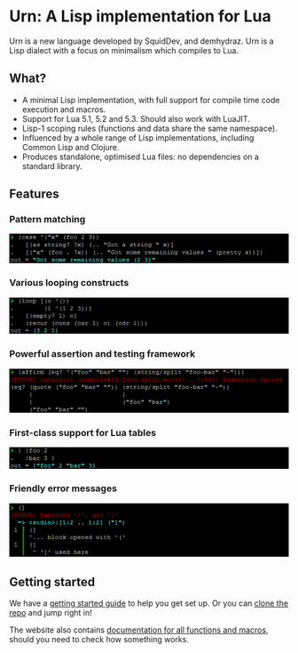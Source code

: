 # Urn: A Lisp implementation for Lua

Urn is a new language developed by SquidDev, and demhydraz. Urn is a Lisp dialect with a focus on minimalism which
compiles to Lua.

## What?
 - A minimal Lisp implementation, with full support for compile time code execution and macros.
 - Support for Lua 5.1, 5.2 and 5.3. Should also work with LuaJIT.
 - Lisp-1 scoping rules (functions and data share the same namespace).
 - Influenced by a whole range of Lisp implementations, including Common Lisp and Clojure.
 - Produces standalone, optimised Lua files: no dependencies on a standard library.

## Features
### Pattern matching
![](images/example-case.png)

### Various looping constructs
![](images/example-loop.png)

### Powerful assertion and testing framework
![](images/example-assert.png)

### First-class support for Lua tables
![](images/example-struct.png)

### Friendly error messages
![](images/example-error.png)

## Getting started
We have a [getting started guide](tutorial/01-introduction.md) to help you get set up. Or you
can [clone the repo](https://gitlab.com/urn/urn) and jump right in!

The website also contains [documentation for all functions and macros](docs/lib.prelude.md), should you need to check
how something works.
